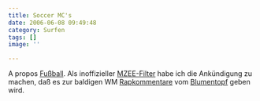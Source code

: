 ```yaml
---
title: Soccer MC's
date: 2006-06-08 09:49:48
category: Surfen
tags: []
image: ''

---
```


A propos [Fußball](http://www.misantropolis.de/2006/06/fussballspiele). Als inoffizieller [MZEE-Filter](http://www.mzee.com) habe ich die Ankündigung zu machen, daß es zur baldigen WM [Rapkommentare](http://www.mzee.com/newscenter/show.php?artikel=100022903) vom [Blumentopf](http://www.blumentopf.de) geben wird.
